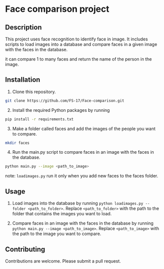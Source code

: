 # Face comparison project

## Description

This project uses face recognition to identify face in image. It includes scripts to load images into a database and compare faces in a given image with the faces in the database.

it can compare 1 to many faces and return the name of the person in the image.

## Installation

1. Clone this repository.
```bash
git clone https://github.com/FS-17/Face-comparison.git
```

2. Install the required Python packages by running 
```bash
pip install -r requirements.txt
```

3. Make a folder called faces and add the images of the people you want to compare.
```bash
mkdir faces
```

4. Run the main.py script to compare faces in an image with the faces in the database.
```bash
python main.py --image <path_to_image>
```

note: `loadimages.py` run it only when you add new faces to the faces folder.
## Usage

1. Load images into the database by running `python loadimages.py --folder <path_to_folder>`. Replace `<path_to_folder>` with the path to the folder that contains the images you want to load.

2. Compare faces in an image with the faces in the database by running `python main.py --image <path_to_image>`. Replace `<path_to_image>` with the path to the image you want to compare.

## Contributing

Contributions are welcome. Please submit a pull request.

